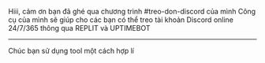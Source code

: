 Hiii, cảm ơn bạn đã ghé qua chương trình #treo-don-discord của mình
Công cụ của mình sẽ giúp cho các bạn có thể treo tài khoản Discord online 24/7/365 thông qua REPLIT và UPTIMEBOT
- - - - - - - - - - - - - - - - - - - - - - - - - - - - - - - - - - - - - - - - - - - - - - - - - - - - - - - - -
Chúc bạn sử dụng tool một cách hợp lí
